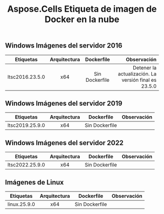 ﻿---
title: Aspose.Cells Etiqueta de imagen de Docker en la nube
second_title: Documen
ArticleTitle: Aspose.Cells Cloud Docker Image Tag
linktitle: Etiqueta de imagen
type: docs
url: /es/docker/tag-list/
description: Aspose.Cells Cloud Docker Container es un servicio contenedorizado proporcionado por Aspose basado en Docker, que permite implementar las funcionalidades de Aspose.Cells Cloud API en entornos de nube local o privada sin depender de los servicios de nube pública de Aspose. Las etiquetas de las imágenes se listan a continuación.
weight: 30
kwords: Excel Contenedor Docker en la nube, contenedor Docker en la nube propia, contenedor Docker REST, hoja de cálculo, PDF, CSV, JSON, Markdown, imagen Docker, ejecutar contenedor Docker, lista de etiquetas
---
##  Windows Imágenes del servidor 2016 ##

Etiquetas | Arquitectura | Dockerfile | Observación
---|:--:|:--:|---:
ltsc2016.23.5.0 | x64 | Sin Dockerfile | Detener la actualización. La versión final es 23.5.0

##  Windows Imágenes del servidor 2019 ##

Etiquetas | Arquitectura | Dockerfile | Observación
---|:--:|:--:|---:
ltsc2019.25.9.0 | x64 | Sin Dockerfile |

##  Windows Imágenes del servidor 2022 ##

Etiquetas | Arquitectura | Dockerfile | Observación
---|:--:|:--:|---:
ltsc2022.25.9.0 | x64 | Sin Dockerfile |

##  Imágenes de Linux ##

Etiquetas | Arquitectura | Dockerfile | Observación
---|:--:|:--:|---:
linux.25.9.0 | x64 | Sin Dockerfile |
